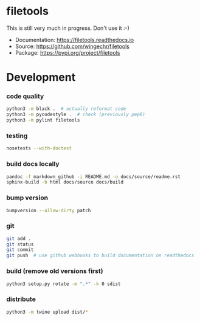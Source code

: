 # filetools

This is still very much in progress. Don't use it :-)

* Documentation: https://filetools.readthedocs.io
* Source: https://github.com/wingechr/filetools
* Package: https://pypi.org/project/filetools


# Development

### code quality
```bash
python3 -m black .  # actually reformat code
python3 -m pycodestyle .  # check (previously pep8)
python3 -m pylint filetools
```

### testing
```bash
nosetests --with-doctest
```

### build docs locally
```bash
pandoc -f markdown_github -i README.md -o docs/source/readme.rst
sphinx-build -b html docs/source docs/build
```

### bump version
```bash
bumpversion --allow-dirty patch
```

### git
```bash
git add .
git status
git commit
git push  # use github webhooks to build documentation on readthedocs
```

### build (remove old versions first)
```bash
python3 setup.py rotate -m ".*" -k 0 sdist
```

### distribute
```bash
python3 -m twine upload dist/*
```

